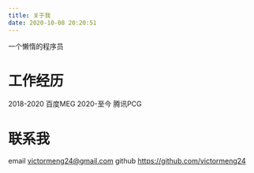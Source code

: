 ```yaml
---
title: 关于我
date: 2020-10-08 20:20:51
---
```

一个懒惰的程序员
# 工作经历
2018-2020 百度MEG
2020-至今 腾讯PCG
# 联系我
email victormeng24@gmail.com
github https://github.com/victormeng24

